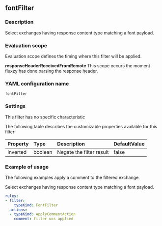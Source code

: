 ## fontFilter

### Description

Select exchanges having response content type matching a font payload.

### Evaluation scope

Evaluation scope defines the timing where this filter will be applied. 

**responseHeaderReceivedFromRemote** This scope occurs the moment fluxzy has done parsing the response header.

### YAML configuration name

    fontFilter

### Settings

This filter has no specific characteristic

The following table describes the customizable properties available for this filter: 

| Property | Type | Description | DefaultValue |
| :------- | :------- | :------- | -------- |
| inverted | boolean | Negate the filter result | false |

### Example of usage

The following examples apply a comment to the filtered exchange

Select exchanges having response content type matching a font payload.

```yaml
rules:
- filter:
    typeKind: FontFilter
  actions:
  - typeKind: ApplyCommentAction
    comment: filter was applied
```



